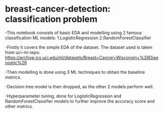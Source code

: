 # breast-cancer-detection: classification problem

-This notebook consists of basic EDA and modelling using 2 famous classification ML models:
    1.LogisticRegression
    2.RandomForestClassifier 

-Firstly it covers the simple EDA of the dataset. The dataset used is taken from uci-ml repo: https://archive.ics.uci.edu/ml/datasets/Breast+Cancer+Wisconsin+%28Diagnostic%29

-Then modelling is done using 3 ML techniques to obtain the baseline metrics. 

-Decision tree model is then dropped, as the other 2 models perform well.

-Hyperparameter tuning, done for LogisticRegression and RandomForestClassifier models to further improve the accuracy score and other metrics.
